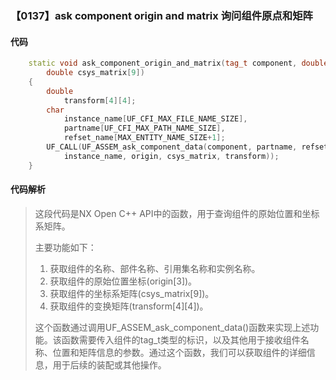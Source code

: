 ### 【0137】ask component origin and matrix 询问组件原点和矩阵

#### 代码

```cpp
    static void ask_component_origin_and_matrix(tag_t component, double origin[3],  
        double csys_matrix[9])  
    {  
        double  
            transform[4][4];  
        char  
            instance_name[UF_CFI_MAX_FILE_NAME_SIZE],  
            partname[UF_CFI_MAX_PATH_NAME_SIZE],  
            refset_name[MAX_ENTITY_NAME_SIZE+1];  
        UF_CALL(UF_ASSEM_ask_component_data(component, partname, refset_name,  
            instance_name, origin, csys_matrix, transform));  
    }

```

#### 代码解析

> 这段代码是NX Open C++ API中的函数，用于查询组件的原始位置和坐标系矩阵。
>
> 主要功能如下：
>
> 1. 获取组件的名称、部件名称、引用集名称和实例名称。
> 2. 获取组件的原始位置坐标(origin[3])。
> 3. 获取组件的坐标系矩阵(csys_matrix[9])。
> 4. 获取组件的变换矩阵(transform[4][4])。
>
> 这个函数通过调用UF_ASSEM_ask_component_data()函数来实现上述功能。该函数需要传入组件的tag_t类型的标识，以及其他用于接收组件名称、位置和矩阵信息的参数。通过这个函数，我们可以获取组件的详细信息，用于后续的装配或其他操作。
>
